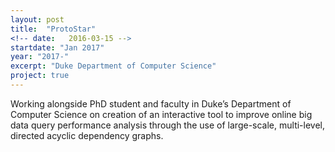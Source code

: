 ```yaml
---
layout: post
title:  "ProtoStar"
<!-- date:   2016-03-15 -->
startdate: "Jan 2017"
year: "2017-"
excerpt: "Duke Department of Computer Science"
project: true
---
```

Working alongside PhD student and faculty in Duke’s Department of Computer Science on creation of an interactive tool to improve online big data query performance analysis through the use of large-scale, multi-level, directed acyclic dependency graphs.